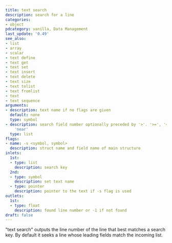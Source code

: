 ```yaml
---
title: text search
description: search for a line
categories:
- object
pdcategory: vanilla, Data Management
last_update: '0.49'
see_also:
- list
- array
- scalar
- text define
- text get
- text set
- text insert
- text delete
- text size
- text tolist
- text fromlist
- text
- text sequence
arguments:
- description: text name if no flags are given 
  default: none
  type: symbol
- description: search field number optionally preceded by '>'. '>=', '<', '<=', or
    'near'
  type: list
flags:
- name: -s <symbol, symbol>
  description: struct name and field name of main structure
inlets:
  1st:
  - type: list
    description: search key
  2nd:
  - type: symbol
    description: set text name
  - type: pointer
    description: pointer to the text if -s flag is used
outlets:
  1st:
  - type: float
    description: found line number or -1 if not found
draft: false
---
```

"text search" outputs the line number of the line that best matches a search key. By default it seeks a line whose leading fields match the incoming list.
